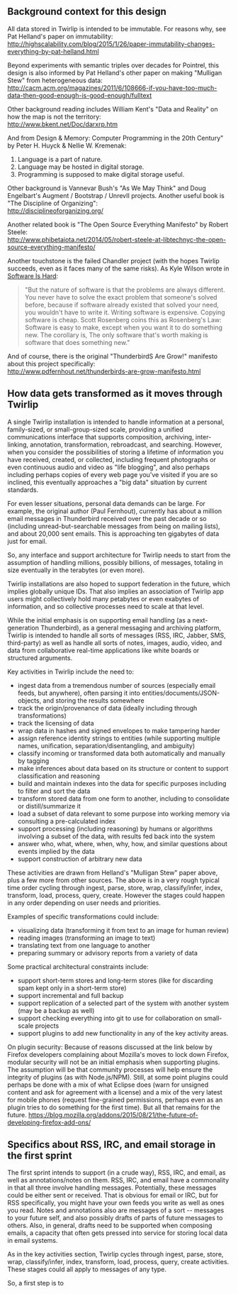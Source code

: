 ## Background context for this design

All data stored in Twirlip is intended to be immutable.
For reasons why, see Pat Helland's paper on immutability:  
http://highscalability.com/blog/2015/1/26/paper-immutability-changes-everything-by-pat-helland.html

Beyond experiments with semantic triples over decades for Pointrel, this design is also informed by Pat Helland's other paper on making "Mulligan Stew" from heterogeneous data:  
http://cacm.acm.org/magazines/2011/6/108666-if-you-have-too-much-data-then-good-enough-is-good-enough/fulltext

Other background reading includes William Kent's "Data and Reality" on how the map is not the territory:  
http://www.bkent.net/Doc/darxrp.htm

And from Design & Memory: Computer Programming in the 20th Century" by Peter H. Huyck & Nellie W. Kremenak:

1. Language is a part of nature.
2. Language may be hosted in digital storage.
3. Programming is supposed to make digital storage useful.

Other background is Vannevar Bush's "As We May Think" and Doug Engelbart's Augment / Bootstrap / UnrevII projects. 
Another useful book is "The Discipline of Organizing":  
http://disciplineoforganizing.org/

Another related book is "The Open Source Everything Manifesto" by Robert Steele:  
http://www.phibetaiota.net/2014/05/robert-steele-at-libtechnyc-the-open-source-everything-manifesto/

Another touchstone is the failed Chandler project
(with the hopes Twirlip succeeds, even as it faces many of the same risks).
As Kyle Wilson wrote in [Software Is Hard](http://gamearchitect.net/Articles/SoftwareIsHard.html):
> "But the nature of software is that the problems are always different.
> You never have to solve the exact problem that someone's solved before,
> because if software already existed that solved your need, you wouldn't have to write it.
> Writing software is expensive. Copying software is cheap.
> Scott Rosenberg coins this as Rosenberg's Law:
> Software is easy to make, except when you want it to do something new.
> The corollary is, The only software that's worth making is software that does something new."

And of course, there is the original "ThunderbirdS Are Grow!" manifesto about this project specifically:    
http://www.pdfernhout.net/thunderbirds-are-grow-manifesto.html

## How data gets transformed as it moves through Twirlip

A single Twirlip installation is intended to handle information at a personal,
family-sized, or small-group-sized scale, providing a unified communications interface
that supports composition, archiving, inter-linking, annotation, transformation, rebroadcast, and searching.
However, when you consider the possibilities
of storing a lifetime of information you have received, created, or collected,
including frequent photographs or even continuous audio and video as "life blogging",
and also perhaps including perhaps copies of every web page you've visited if you are so inclined,
this eventually approaches a "big data" situation by current standards.

For even lesser situations, personal data demands can be large.
For example, the original author (Paul Fernhout), currently has about a million email messages
in Thunderbird received over the past decade or so
(including unread-but-searchable messages from being on mailing lists),
and about 20,000 sent emails. This is approaching ten gigabytes of data just for email.

So, any interface and support architecture for Twirlip needs to start from
the assumption of handling millions, possibly billions, of messages,
totaling in size eventually in the terabytes (or even more).

Twirlip installations are also hoped to support federation in the future,
which implies globally unique IDs. That also implies an association of Twirlip app users
might collectively hold many petabytes or even exabytes of information,
and so collective processes need to scale at that level.

While the initial emphasis is on supporting email handling (as a next-generation Thunderbird),
as a general messaging and archiving platform,
Twirlip is intended to handle all sorts of messages (RSS, IRC, Jabber, SMS, third-party)
as well as handle all sorts of notes, images, audio, video, and data from collaborative real-time applications like white boards or structured arguments.

Key activities in Twirlip include the need to:

* ingest data from a tremendous number of sources (especially email feeds, but anywhere), often parsing it into entities/documents/JSON-objects, and storing the results somewhere
* track the origin/provenance of data (ideally including through transformations)
* track the licensing of data
* wrap data in hashes and signed envelopes to make tampering harder
* assign reference identity strings to entities (while supporting multiple names, unification, separation/disentangling, and ambiguity)
* classify incoming or transformed data both automatically and manually by tagging
* make inferences about data based on its structure or content to support classification and reasoning
* build and maintain indexes into the data for specific purposes including to filter and sort the data
* transform stored data from one form to another, including to consolidate or distill/summarize it
* load a subset of data relevant to some purpose into working memory via consulting a pre-calculated index
* support processing (including reasoning) by humans or algorithms involving a subset of the data, with results fed back into the system
* answer who, what, where, when, why, how, and similar questions about events implied by the data
* support construction of arbitrary new data

These activities are drawn from Helland's "Mulligan Stew" paper above,
plus a few more from other sources. The above is in a very rough typical time order
cycling through ingest, parse, store, wrap, classify/infer, index, transform, load,
process, query, create.
However the stages could happen in any order depending on user needs and priorities.

Examples of specific transformations could include:

* visualizing data (transforming it from text to an image for human review)
* reading images (transforming an image to text)
* translating text from one language to another
* preparing summary or advisory reports from a variety of data

Some practical architectural constraints include:
* support short-term stores and long-term stores (like for discarding spam kept only in a short-term store) 
* support incremental and full backup
* support replication of a selected part of the system with another system (may be a backup as well)
* support checking everything into git to use for collaboration on small-scale projects
* support plugins to add new functionality in any of the key activity areas.

On plugin security: Because of reasons discussed at the link below by Firefox developers complaining about Mozilla's moves
to lock down Firefox, modular security will not be an initial emphasis when supporting
plugins. The assumption will be that community processes will help ensure the integrity of plugins (as with Node.js/NPM).
Still, at some point plugins could perhaps
be done with a mix of what Eclipse does (warn for unsigned content and ask for agreement with a license)
and a mix of the very latest for mobile phones (request fine-grained permissions,
perhaps even as an plugin tries to do something for the first time).
But all that remains for the future.
https://blog.mozilla.org/addons/2015/08/21/the-future-of-developing-firefox-add-ons/

## Specifics about RSS, IRC, and email storage in the first sprint

The first sprint intends to support (in a crude way), RSS, IRC, and email, as well as annotations/notes on them.
RSS, IRC, and email have a commonality in that all three involve handling messages.
Potentially, these messages could be either sent or received.
That is obvious for email or IRC, but for RSS specifically, you might have your own feeds you write as well as ones you read.
Notes and annotations also are messages of a sort -- messages to your future self, and also possibly drafts of parts of future messages to others.
Also, in general, drafts need to be supported when composing emails,
a capacity that often gets pressed into service for storing local data in email systems.

As in the key activities section, Twirlip cycles through ingest, parse, store, wrap, classify/infer, index, transform, load,
process, query, create activities. These stages could all apply to messages of any type.

So, a first step is to

